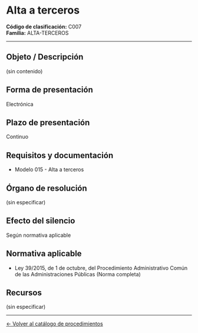 # Alta a terceros

**Código de clasificación:** C007  
**Familia:** ALTA-TERCEROS

---

## Objeto / Descripción

(sin contenido)

## Forma de presentación

Electrónica

## Plazo de presentación

Continuo

## Requisitos y documentación

- Modelo 015 - Alta a terceros

## Órgano de resolución

(sin especificar)

## Efecto del silencio

Según normativa aplicable

## Normativa aplicable

- Ley 39/2015, de 1 de octubre, del Procedimiento Administrativo Común de las Administraciones Públicas (Norma completa)

## Recursos

(sin especificar)

---

[← Volver al catálogo de procedimientos](../procedimientos.md)
